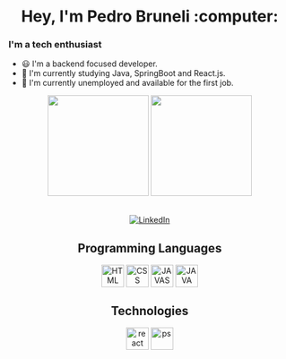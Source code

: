 <div align="center">
  <h1>Hey, I'm Pedro Bruneli :computer:</h1>
</div>

### I'm a tech enthusiast

- 😃 I'm a backend focused developer.
- 📖 I'm currently studying Java, SpringBoot and React.js.
- 🏢 I'm currently unemployed and available for the first job.
  
<div align="center">
  <img height=180px src="https://github-readme-stats.vercel.app/api?username=pedrobruneli&show_icons=true&theme=merko">
  <img height=180px src="https://github-readme-stats.vercel.app/api/top-langs/?username=pedrobruneli&layout=compact&theme=merko">
</div><br>

<p align="center">
  <a href="https://www.linkedin.com/in/pedrobruneli/"><img alt="LinkedIn" src="https://img.shields.io/badge/linkedin-%230077B5.svg?style=for-the-badge&logo=linkedin&logoColor=white" /></a>
 
</p>

<div align="center">
  <h2>Programming Languages</h2>
  <img align="center" alt="HTML" height="40" width"40" src="https://cdn.jsdelivr.net/gh/devicons/devicon/icons/html5/html5-original.svg">
  <img align="center" alt="CSS" height="40" width"40" src="https://cdn.jsdelivr.net/gh/devicons/devicon/icons/css3/css3-original.svg">
  <img align="center" alt="JAVASCRIPT" height="40" width"40" src="https://cdn.jsdelivr.net/gh/devicons/devicon/icons/javascript/javascript-original.svg" />
  <img align="center" alt="JAVA" height="40" width"40" src="https://cdn.jsdelivr.net/gh/devicons/devicon/icons/java/java-original.svg"> 
</div>
<div align="center">
  <h2>Technologies</h2>
  <img align="center" alt="react" height="40" width"40" src="https://cdn.jsdelivr.net/gh/devicons/devicon/icons/react/react-original.svg">
  <img align="center" alt="ps" height="40" width"40" src="https://cdn.jsdelivr.net/gh/devicons/devicon/icons/spring/spring-original.svg">
</div>

